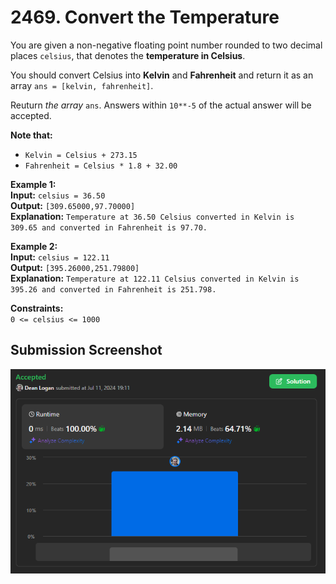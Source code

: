 # 2469. Convert the Temperature

You are given a non-negative floating point number rounded to two decimal places `celsius`, that denotes the **temperature in Celsius**.

You should convert Celsius into **Kelvin** and **Fahrenheit** and return it as an array `ans = [kelvin, fahrenheit]`.

Reuturn *the array* `ans`. Answers within `10**-5` of the actual answer will be accepted.

**Note that:**
* `Kelvin = Celsius + 273.15`
* `Fahrenheit = Celsius * 1.8 + 32.00`

**Example 1:**  
    **Input:** `celsius = 36.50`  
    **Output:** `[309.65000,97.70000]`   
    **Explanation:** `Temperature at 36.50 Celsius converted in Kelvin is 309.65 and converted in Fahrenheit is 97.70.`   

**Example 2:**  
    **Input:** `celsius = 122.11`  
    **Output:** `[395.26000,251.79800]`   
    **Explanation:** `Temperature at 122.11 Celsius converted in Kelvin is 395.26 and converted in Fahrenheit is 251.798.`  

**Constraints:**  
    `0 <= celsius <= 1000`   

## Submission Screenshot

![Image](./convert-the-temperature.png)